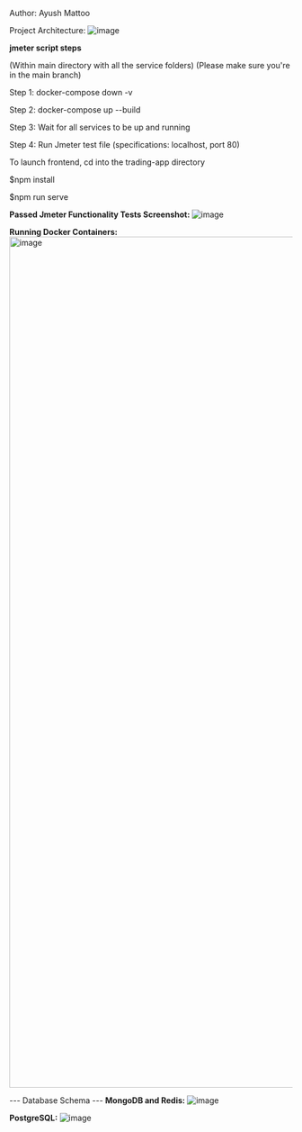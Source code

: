 Author: Ayush Mattoo

Project Architecture:
![image](https://github.com/user-attachments/assets/5807115e-5271-4146-bd46-faff929b4146)

**jmeter script steps**

(Within main directory with all the service folders)
(Please make sure you're in the main branch)

Step 1: docker-compose down -v

Step 2: docker-compose up --build

Step 3: Wait for all services to be up and running

Step 4: Run Jmeter test file (specifications: localhost, port 80)

To launch frontend, cd into the trading-app directory

$npm install

$npm run serve

**Passed Jmeter Functionality Tests Screenshot:**
![image](https://github.com/user-attachments/assets/b6254300-bfe0-41dc-bfc4-2fc263f06633)

**Running Docker Containers:**
<img width="1512" alt="image" src="https://github.com/user-attachments/assets/b7982143-e7de-42b8-99a9-b535a6d2878a" />

--- Database Schema ---
**MongoDB and Redis:**
![image](https://github.com/user-attachments/assets/8d345f78-70de-4b47-ac87-a1182eb6c0e7)

**PostgreSQL:**
![image](https://github.com/user-attachments/assets/93e29812-0abc-4b92-8bdd-8474d33f2414)






